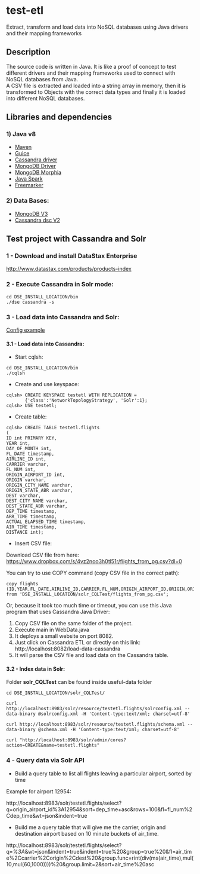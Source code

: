 # test-etl
Extract, transform and load data into NoSQL databases using Java drivers and their mapping frameworks

## Description
The source code is written in Java. It is like a proof of concept to test different drivers and their mapping frameworks used to connect with NoSQL databases from Java.
<br>
A CSV file is extracted and loaded into a string array in memory, then it is transformed to Objects with the correct data types and finally it is loaded into different NoSQL databases.

## Libraries and dependencies

### 1) Java v8
- [Maven](https://maven.apache.org/)
- [Guice](https://github.com/google/guice)
- [Cassandra driver](http://docs.datastax.com/en/developer/java-driver/2.0/java-driver/whatsNew2.html)
- [MongoDB Driver](http://docs.mongodb.org/ecosystem/drivers/java/)
- [MongoDB Morphia](https://github.com/mongodb/morphia)
- [Java Spark](http://sparkjava.com/)
- [Freemarker](http://freemarker.org/)

### 2) Data Bases:
- [MongoDB V3](https://www.mongodb.com/)
- [Cassandra dsc V2](http://www.planetcassandra.org/cassandra/)

## Test project with Cassandra and Solr

### 1 - Download and install DataStax Enterprise
http://www.datastax.com/products/products-index

### 2 - Execute Cassandra in Solr mode:
```
cd DSE_INSTALL_LOCATION/bin
./dse cassandra -s
```

### 3 - Load data into Cassandra and Solr:
[Config example](http://docs.datastax.com/en/datastax_enterprise/4.0/datastax_enterprise/srch/srchTutStrt.html)

#### 3.1 - Load data into Cassandra:
- Start cqlsh:
```
cd DSE_INSTALL_LOCATION/bin
./cqlsh
```
- Create and use keyspace:
```
cqlsh> CREATE KEYSPACE testetl WITH REPLICATION =
       {'class':'NetworkTopologyStrategy', 'Solr':1};
cqlsh> USE testetl;
```

- Create table:
```
cqlsh> CREATE TABLE testetl.flights
(
ID int PRIMARY KEY,
YEAR int,
DAY_OF_MONTH int,
FL_DATE timestamp,
AIRLINE_ID int,
CARRIER varchar,
FL_NUM int,
ORIGIN_AIRPORT_ID int,
ORIGIN varchar,
ORIGIN_CITY_NAME varchar,
ORIGIN_STATE_ABR varchar,
DEST varchar,
DEST_CITY_NAME varchar,
DEST_STATE_ABR varchar,
DEP_TIME timestamp,
ARR_TIME timestamp,
ACTUAL_ELAPSED_TIME timestamp,
AIR_TIME timestamp,
DISTANCE int);
```

- Insert CSV file:

Download CSV file from here:
https://www.dropbox.com/s/4vz2noo3h0tl51r/flights_from_pg.csv?dl=0

You can try to use COPY command (copy CSV file in the correct path):
```
copy flights (ID,YEAR,FL_DATE,AIRLINE_ID,CARRIER,FL_NUM,ORIGIN_AIRPORT_ID,ORIGIN,ORIGIN_CITY_NAME,ORIGIN_STATE_ABR,DEST,DEST_CITY_NAME,DEST_STATE_ABR,DEP_TIME,ARR_TIME,ACTUAL_ELAPSED_TIME,AIR_TIME,DISTANCE) from 'DSE_INSTALL_LOCATION/solr_CQLTest/flights_from_pg.csv';
```

Or, because it took too much time or timeout, you can use this Java program that uses Cassandra Java Driver:

1) Copy CSV file on the same folder of the project.
2) Execute main in WebData.java
2) It deploys a small website on port 8082.
3) Just click on Cassandra ETL or directly on this link: http://localhost:8082/load-data-cassandra
4) It will parse the CSV file and load data on the Cassandra table.

#### 3.2 - Index data in Solr:

Folder **solr_CQLTest** can be found inside useful-data folder

```
cd DSE_INSTALL_LOCATION/solr_CQLTest/

curl http://localhost:8983/solr/resource/testetl.flights/solrconfig.xml --data-binary @solrconfig.xml -H 'Content-type:text/xml; charset=utf-8'

curl http://localhost:8983/solr/resource/testetl.flights/schema.xml --data-binary @schema.xml -H 'Content-type:text/xml; charset=utf-8'

curl "http://localhost:8983/solr/admin/cores?action=CREATE&name=testetl.flights"

```

### 4 - Query data via Solr API

- Build a query table to list all flights leaving a particular airport, sorted by time

Example for airport 12954: 

http://localhost:8983/solr/testetl.flights/select?q=origin_airport_id%3A12954&sort=dep_time+asc&rows=100&fl=fl_num%2Cdep_time&wt=json&indent=true

- Build me a query table that will give me the carrier, origin and destination airport based on 10 minute
buckets of air_time.

http://localhost:8983/solr/testetl.flights/select?q=*%3A*&wt=json&indent=true&indent=true%20&group=true%20&fl=air_time%2Ccarrier%2Corigin%2Cdest%20&group.func=rint(div(ms(air_time),mul(10,mul(60,1000))))%20&group.limit=2&sort=air_time%20asc
